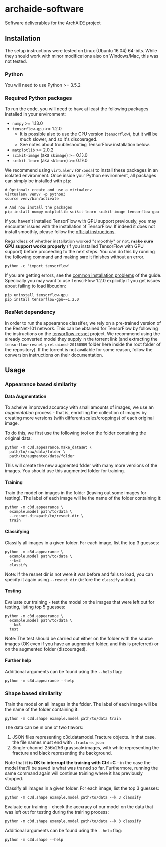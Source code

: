 # archaide-software
Software deliverables for the ArchAIDE project

## Installation
The setup instructions were tested on Linux (Ubuntu 16.04) 64-bits. While they
should work with minor modifications also on Windows/Mac, this was not tested.

### Python
You will need to use Python >= 3.5.2

### Required Python packages
To run the code, you will need to have at least the following packages installed
in your environment:

* `numpy` >= 1.13.0
* `tensorflow-gpu` >= 1.2.0
    * It is possible also to use the CPU version (`tensorflow`), but it will be
      *much* slower, and so it's discouraged.
    * See notes about troubleshooting TensorFlow installation below.
* `matplotlib` >= 2.0.2
* `scikit-image` (aka `skimage`) >= 0.13.0
* `scikit-learn` (aka `sklearn`) >= 0.19.0

We recommend using `virtualenv` (or `conda`) to install these packages
in an isolated environment. Once inside your Python environment, all packages
can simply be installed with `pip`:

```
# Optional: create and use a virtualenv
virtualenv venv/ -p python3
source venv/bin/activate

# And now install the packages
pip install numpy matplotlib scikit-learn scikit-image tensorflow-gpu
```

If you haven't installed TensorFlow with GPU support previously, you may
encounter issues with the installation of TensorFlow. If indeed it does not
install smoothly, please follow the
[official instructions](https://www.tensorflow.org/install/).

Regardless of whether installation worked "smoothly" or not, **make sure GPU
support works properly** (if you installed TensorFlow with GPU support) before
proceeding to the next steps. You can do this by running the following command
and making sure it finishes without an error.

```
python -c 'import tensorflow'
```

If you are getting errors, see the
[common installation problems](https://www.tensorflow.org/install/install_linux#common_installation_problems)
of the guide. Specically you may want to use TensorFlow 1.2.0 explicitly if you
get issues about failing to load libcudnn:

```
pip uninstall tensorflow-gpu
pip install tensorflow-gpu==1.2.0
```

### ResNet dependency
In order to run the appearance classifier, we rely on a pre-trained
version of the ResNet-101 network. This can be obtained for TensorFlow
by following the instructions on the
[tensorflow-resnet](https://github.com/ry/tensorflow-resnet) project. We
recommend using the already converted model they supply in the torrent
link (and extracting the `tensorflow-resnet-pretrained-20160509` folder
here inside the root folder of the repository). If the torrent is not
available for some reason, follow the conversion instructions on their
documentation.

## Usage

### Appearance based similarity

#### Data Augmentation

To acheive improved accuracy with small amounts of images, we use an
*augmentation* process - that is, enriching the collection of images by creating
more versions (with different scales/croppings) of each original image.

To do this, we first use the following tool on the folder containing the original
data:

```
python -m c3d.appearance.make_dataset \
  path/to/raw/data/folder \
  path/to/augmented/data/folder
```

This will create the new augmented folder with many more versions of the images.
You should use this augmented folder for training.

#### Training

Train the model on images in the folder (leaving out some images for testing).
The label of each image will be the name of the folder containing it:

```
python -m c3d.appearance \
  example.model path/to/data \
  --resnet-dir=path/to/resnet-dir \
  train
```

#### Classifying

Classify all images in a given folder. For each image, list the top 3 guesses:

```
python -m c3d.appearance \
  example.model path/to/data \
  --k=3
  classify
```

Note: If the resnet dir is not were it was before and fails to load, you can
specify it again using `--resnet_dir` (before the `classify` action).

#### Testing

Evaluate our training - test the model on the images that were left out for
testing, listing top 5 guesses:

```
python -m c3d.appearance \
  example.model path/to/data \
  --k=3
  test
```

Note: The test should be carried out either on the folder with the source images
(OK even if you have an augmented folder, and this is preferred) or on the
augmented folder (discouraged).

#### Further help

Additional arguments can be found using the `--help` flag:

```
python -m c3d.appearance --help
```

### Shape based similarity

Train the model on all images in the folder. The label of each image will be
the name of the folder containing it:
```
python -m c3d.shape example.model path/to/data train
```
The data can be in one of two flavors:

1. JSON files representing c3d.datamodel.Fracture objects. In that case, the
   file names must end with `.fracture.json`
1. Single-channel 256x256 grayscale images, with white representing the
   fracture and black representing the background.

Note that **it is OK to interrupt the training with Ctrl+C** - in the case the
model that'll be saved is what was trained so far. Furthermore, running the
same command again will continue training where it has previously stopped.

Classify all images in a given folder. For each image, list the top 3 guesses:
```
python -m c3d.shape example.model path/to/data --k 3 classify
```

Evaluate our training - check the accuracy of our model on the data that was
left out for testing during the training process:
```
python -m c3d.shape example.model path/to/data --k 3 classify
```

Additional arguments can be found using the `--help` flag:
```
python -m c3d.shape --help
```
